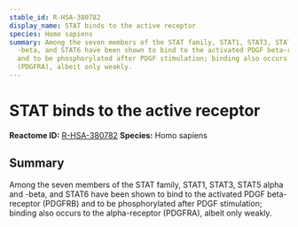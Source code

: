 ```yaml
---
stable_id: R-HSA-380782
display_name: STAT binds to the active receptor
species: Homo sapiens
summary: Among the seven members of the STAT family, STAT1, STAT3, STAT5 alpha and
  -beta, and STAT6 have been shown to bind to the activated PDGF beta-receptor (PDGFRB)
  and to be phosphorylated after PDGF stimulation; binding also occurs to the alpha-receptor
  (PDGFRA), albeit only weakly.
---
```


# STAT binds to the active receptor
**Reactome ID:** [R-HSA-380782](https://reactome.org/content/detail/R-HSA-380782)
**Species:** Homo sapiens

## Summary

Among the seven members of the STAT family, STAT1, STAT3, STAT5 alpha and -beta, and STAT6 have been shown to bind to the activated PDGF beta-receptor (PDGFRB) and to be phosphorylated after PDGF stimulation; binding also occurs to the alpha-receptor (PDGFRA), albeit only weakly.
